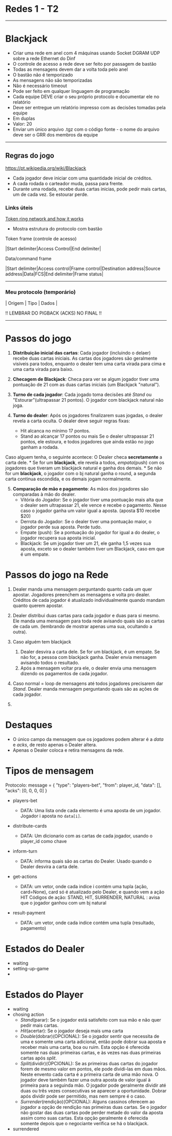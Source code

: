 # Redes 1 - T2
---

# Blackjack

* Criar uma rede em anel com 4 máquinas usando Socket DGRAM UDP sobre a rede Ethernet do Dinf
* O controle de acesso a rede deve ser feito por passagem de bastão
* Todas as mensagens devem dar a volta toda pelo anel
* O bastão não é temporizado
* As mensagens não são temporizadas
* Não é necessário timeout
* Pode ser feito em qualquer linguagem de programação
* Cada equipe DEVE criar o seu próprio protocolo e documentar ele no relatório
* Deve ser entregue um relatório impresso com as decisões tomadas pela equipe 
* Em duplas
* Valor: 20
* Enviar um único arquivo .tgz com o código fonte - o nome do arquivo deve ser o GRR dos membros da equipe

---
## Regras do jogo
https://pt.wikipedia.org/wiki/Blackjack

* Cada jogador deve iniciar com uma quantidade inicial de créditos.
* A cada rodada o carteador muda, passa para frente.
* Durante uma rodada, recebe duas cartas inicias, pode pedir mais cartas, um de cada vez. Se estourar perde.

### Links úteis

[Token ring network and how it works](https://www.youtube.com/watch?v=p72R2uGglnU)
- Mostra estrutura do protocolo com bastão

Token frame (controle de acesso)

|Start delimiter|Access Control|End delimiter|

Data/command frame

|Start delimiter|Access control|Frame control|Destination address|Source address|Data|FCS|End delimiter|Frame status|

---
### Meu protocolo (temporário)

| Origem | Tipo | Dados |

!! LEMBRAR DO PIGBACK (ACKS) NO FINAL !!

---

# Passos do jogo

1. **Distribuição inicial das cartas**: Cada jogador (incluindo o delaer) recebe duas cartas iniciais. As cartas dos jogadores são geralmente visíveis para todos, enquanto o dealer tem uma carta virada para cima e uma carta virada para baixo.

2. **Checagem de Blackjack**: Checa para ver se algum jogador tiver uma pontuação de 21 com as duas cartas iniciais (um Blackjack "natural").

3. **Turno de cada jogador**: Cada jogado toma decisões até *Stand* ou "Estourar"(ultrapassar 21 pontos). O jogador com blackjack natural não joga.

4. **Turno do dealer**: Após os jogadores finalizarem suas jogadas, o dealer revela a carta oculta. O dealer deve seguir regras fixas:
    - Hit alcanca no mínimo 17 pontos.
    - Stand ao alcançar 17 pontos ou mais
Se o dealer ultrapassar 21 pontos, ele estoura, e todos jogadores que ainda estão no jogo ganham a rodada.

Caso alguem tenha, o seguinte acontece: O Dealer checa **secretamente** a carta dele. 
    * Se for um **blackjack**, ele revela a todos, *empata*(push) com os jogadores que tiveram um blackjack natural e ganha dos demais.
    * Se não for um **blackjack**, o jogador com o bj natural ganha o round, a segunda carta continua escondida, e os demais jogam normalmente.


5. **Comparação de mão e pagamento**: As mãos dos jogadores são comparadas à mão do dealer.
    - Vitória do Jogador: Se o jogador tiver uma pontuação mais alta que o dealer sem ultrapassar 21, ele vence e recebe o pagamento. Nesse caso o jogador ganha um valor igual a aposta. (aposta $10 recebe $20)
    - Derrota do Jogador: Se o dealer tiver uma pontuação maior, o jogador perde sua aposta. Perde tudo.
    - Empate (push): Se a pontuação do jogador for igual a do dealer, o jogador recupera sua aposta inicial.
    - Blackjack: Se um jogador tiver um 21, ele ganha 1,5 vezes sua aposta, exceto se o dealer também tiver um Blackjack, caso em que é um empate. 

# Passos do jogo na Rede

1. Dealer manda uma mensagem perguntando quanto cada um quer apostar. Jogadores preenchem as mensagens e volta pro dealer. Créditos de cada jogador é atualizado individualmente quando mandam quanto querem apostar. 

1. Dealer distribui duas cartas para cada jogador e duas para si mesmo. Ele manda uma mensagem para toda rede avisando quais são as cartas de cada um. (lembrando de mostrar apenas uma sua, ocultando a outra).

2. Caso alguém tem blackjack
    1. Dealer desvira a carta dele. Se for um blackjack, é um empate. Se não for, a pessoa com blackjack ganha. Dealer envia mensagem avisando todos o resultado. 
    2. Após a mensagem voltar pra ele, o dealer envia uma mensagem dizendo os pagamentos de cada jogador.

2. Caso normal = loop de mensagens até todos jogadores precisarem dar *Stand*.
Dealer manda mensagem perguntando quais são as ações de cada jogador.

3. 

# Destaques

* O único campo da mensagem que os jogadores podem alterar é a *data* e *acks*, de resto apenas o Dealer altera.
* Apenas o Dealer coloca e retira mensagens da rede.

# Tipos de mensagem

Protocolo:
    message = {
        "type": "players-bet",
        "from": player_id,
        "data": [],
        "acks": [0, 0, 0, 0]
    }

- players-bet
    * DATA: Uma lista onde cada elemento é uma aposta de um jogador. Jogador i aposta no `data[i]`.

- distribute-cards
    * DATA: Um dicionario com as cartas de cada jogador, usando o player_id como chave

- inform-turn
    * DATA: informa quais são as cartas do Dealer. Usado quando o Dealer desvira a carta dele.

- get-actions
    * DATA: um vetor, onde cada indice i contém uma tupla (ação, card=None), card só é atualizado pelo Dealer, e quando vem a ação HIT
    Códigos de ação:
        STAND,
        HIT,
        SURRENDER,
        NATURAL : avisa que o jogador ganhou com um bj natural

- result-payment
    * DATA: um vetor, onde cada indice contém uma tupla (resultado, pagamento)

# Estados do Dealer

- waiting
- setting-up-game
- 

# Estados do Player

- waiting
- chosing action
    - *Stand*(parar): Se o jogador está satisfeito com sua mão e não quer pedir mais cartas.
    - *Hit*(acertar): Se o jogador deseja mais uma carta
    - *Double*(dobrar)(OPCIONAL): Se o jogador sentir que necessita de uma e somente uma carta adicional, então pode dobrar sua aposta e receber mais uma carta, boa ou ruim. Esta opção é oferecida somente nas duas primeiras cartas, e às vezes nas duas primeiras cartas após *split*.
    - *Split*(dividir)(OPCIONAL): Se as primeiras duas cartas do jogador forem de mesmo valor em pontos, ele pode dividi-las em duas mãos. Neste envento cada carta é a primeira carta de uma mão nova. O jogador deve também fazer uma outra aposta de valor igual à primeira para a seguinda mão. O jogador pode geralmente dividir até duas ou três vezes consecutivas se aparecer a oportunidade. Dobrar após dividir pode ser permitido, mas nem sempre é o caso.
    - *Surrender*(rendição)(OPCIONAL): Alguns cassinos oferecem ao jogador a opção de rendição nas primeiras duas cartas. Se o jogador não gostar das duas cartas pode perder metade do valor da aposta assim como suas cartas. Esta opção geralmente é oferecida somente depois que o negociante verifica se há o blackjack.
- surrendered

